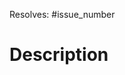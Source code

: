 Resolves: #issue_number

# Description

<!-- IMPORTANT -->
<!-- Before submitting a pull request, make sure, that there's an issue related to it, and that you are assigned. -->
<!-- Visit https://github.com/xfox111/my-website/blob/main/CONTRIBUTING.md for more information. -->
